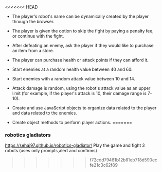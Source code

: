 <<<<<<< HEAD


- The player's robot's name can be dynamically created by the player through the browser.

- The player is given the option to skip the fight by paying a penalty fee, or continue with the fight.


- After defeating an enemy, ask the player if they would like to purchase an item from a store.

- The player can purchase health or attack points if they can afford it.
- Start enemies at a random health value between 40 and 60.

- Start enemies with a random attack value between 10 and 14.

- Attack damage is random, using the robot's attack value as an upper limit (for example, if the player's attack is 10, their damage range is 7-10).


- Create and use JavaScript objects to organize data related to the player and data related to the enemies.

- Create object methods to perform player actions.
=======
### robotics gladiators
https://sehaj97.github.io/robotics-gladiator/
Play the game and fight 3 robots (uses only prompts,alert and confirms)
>>>>>>> f72cdd79481b12b61eb718d590ecfe21c3c62f89
